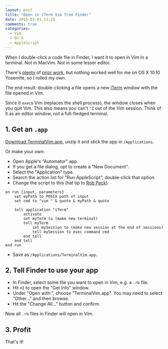 ```yaml
---
layout: post
title: "Open in iTerm Vim from Finder"
date: 2015-02-01 11:25
comments: true
categories:
  - Vim
  - OS X
  - AppleScript
---
```


When I double-click a code file in Finder, I want it to open in Vim in a terminal. Not in MacVim. Not in some lesser editor.

There's [plenty](http://dustractor.github.io/vimini/) of [prior work](http://superuser.com/questions/139352/mac-os-x-how-to-open-vim-in-terminal-when-double-click-on-a-file), but nothing worked well for me on OS X 10.10 Yosemite, so I rolled my own.

The end result: double-clicking a file opens a new [iTerm](http://iterm2.com/) window with the file opened in Vim.

Since it `exec`s Vim (replaces the shell process), the window closes when you quit Vim. This also means you can't `⌃Z` out of the Vim session. Think of it as an editor window, not a full-fledged terminal.

## 1. Get an `.app`

[Download TerminalVim.app](http://cl.ly/0H3X3L1G2t05), unzip it and stick the app in `/Applications`.

Or make your own:

* Open Apple's "Automator" app.
* If you get a file dialog, opt to create a "New Document".
* Select the "Application" type.
* Search the action list for "Run AppleScript", double-click that option.
* Change the script to this (hat tip to [Rob Peck](http://www.robpeck.com/2010/05/scripting-iterm-with-applescript/)):

``` applescript linenos:false
on run {input, parameters}
	set myPath to POSIX path of input
	set cmd to "vim " & quote & myPath & quote

	tell application "iTerm"
		activate
		set myTerm to (make new terminal)
		tell myTerm
			set mySession to (make new session at the end of sessions)
			tell mySession to exec command cmd
		end tell
	end tell
end run
```

* Save as `/Applications/TerminalVim.app`.

## 2. Tell Finder to use your app

* In Finder, select some file you want to open in Vim, e.g. a `.rb` file.
* Hit `⌘I` to open the "Get Info" window.
* Under "Open with:", choose "TerminalVim.app". You may need to select "Other…" and then browse.
* Hit the "Change All…" button and confirm.

Now all `.rb` files in Finder will open in Vim.

## 3. Profit

That's it!
